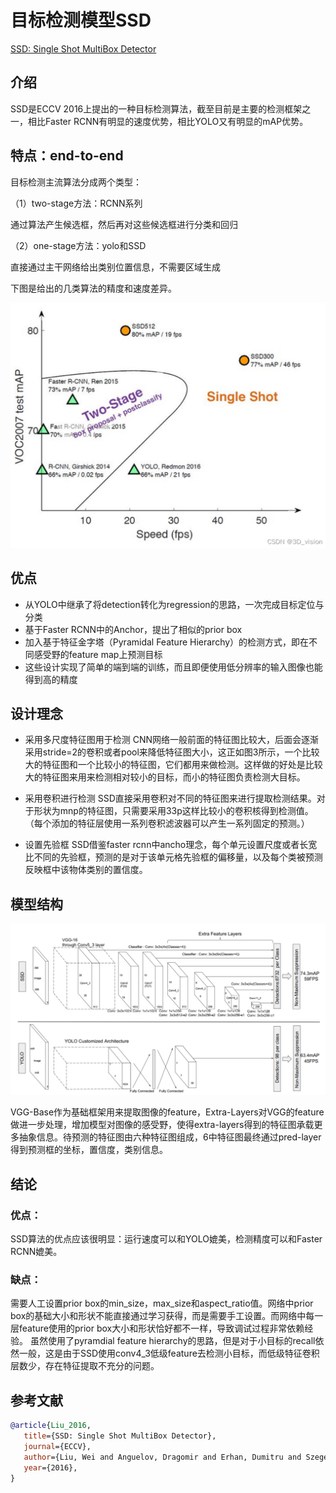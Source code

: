 # 目标检测模型SSD

[SSD: Single Shot MultiBox Detector](https://arxiv.org/pdf/1512.02325.pdf)

## 介绍

SSD是ECCV 2016上提出的一种目标检测算法，截至目前是主要的检测框架之一，相比Faster RCNN有明显的速度优势，相比YOLO又有明显的mAP优势。

## 特点：end-to-end

目标检测主流算法分成两个类型：

（1）two-stage方法：RCNN系列

通过算法产生候选框，然后再对这些候选框进行分类和回归

（2）one-stage方法：yolo和SSD

直接通过主干网络给出类别位置信息，不需要区域生成

下图是给出的几类算法的精度和速度差异。

![image](../../images/dl_library/ssd0.png)

## 优点

- 从YOLO中继承了将detection转化为regression的思路，一次完成目标定位与分类
- 基于Faster RCNN中的Anchor，提出了相似的prior box
- 加入基于特征金字塔（Pyramidal Feature Hierarchy）的检测方式，即在不同感受野的feature map上预测目标
- 这些设计实现了简单的端到端的训练，而且即便使用低分辨率的输入图像也能得到高的精度

## 设计理念

- 采用多尺度特征图用于检测
CNN网络一般前面的特征图比较大，后面会逐渐采用stride=2的卷积或者pool来降低特征图大小，这正如图3所示，一个比较大的特征图和一个比较小的特征图，它们都用来做检测。这样做的好处是比较大的特征图来用来检测相对较小的目标，而小的特征图负责检测大目标。

- 采用卷积进行检测
SSD直接采用卷积对不同的特征图来进行提取检测结果。对于形状为mnp的特征图，只需要采用33p这样比较小的卷积核得到检测值。
（每个添加的特征层使用一系列卷积滤波器可以产生一系列固定的预测。）

- 设置先验框
SSD借鉴faster rcnn中ancho理念，每个单元设置尺度或者长宽比不同的先验框，预测的是对于该单元格先验框的偏移量，以及每个类被预测反映框中该物体类别的置信度。

## 模型结构

![image](../../images/dl_library/ssd1.png)

VGG-Base作为基础框架用来提取图像的feature，Extra-Layers对VGG的feature做进一步处理，增加模型对图像的感受野，使得extra-layers得到的特征图承载更多抽象信息。待预测的特征图由六种特征图组成，6中特征图最终通过pred-layer得到预测框的坐标，置信度，类别信息。

## 结论

### 优点：

SSD算法的优点应该很明显：运行速度可以和YOLO媲美，检测精度可以和Faster RCNN媲美。

### 缺点：

需要人工设置prior box的min_size，max_size和aspect_ratio值。网络中prior box的基础大小和形状不能直接通过学习获得，而是需要手工设置。而网络中每一层feature使用的prior box大小和形状恰好都不一样，导致调试过程非常依赖经验。
虽然使用了pyramdial feature hierarchy的思路，但是对于小目标的recall依然一般，这是由于SSD使用conv4_3低级feature去检测小目标，而低级特征卷积层数少，存在特征提取不充分的问题。

## 参考文献

```bibtex
@article{Liu_2016,
   title={SSD: Single Shot MultiBox Detector},
   journal={ECCV},
   author={Liu, Wei and Anguelov, Dragomir and Erhan, Dumitru and Szegedy, Christian and Reed, Scott and Fu, Cheng-Yang and Berg, Alexander C.},
   year={2016},
}
```